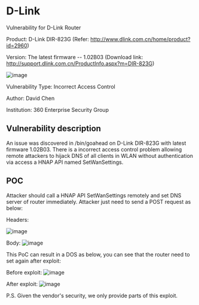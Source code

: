# D-Link
Vulnerability for D-Link Router

Product: D-Link DIR-823G  (Refer: http://www.dlink.com.cn/home/product?id=2960)

Version: The latest firmware -- 1.02B03 (Download link: http://support.dlink.com.cn/ProductInfo.aspx?m=DIR-823G)

![image](https://github.com/leonW7/D-Link/blob/master/4.png)

Vulnerability Type: Incorrect Access Control

Author: David Chen

Institution: 360 Enterprise Security Group

Vulnerability description
-------------------------
An issue was discovered in /bin/goahead on D-Link DIR-823G with latest firmware 1.02B03. There is a incorrect access control problem allowing remote attackers to hijack DNS of all clients in WLAN without authentication via access a HNAP API named SetWanSettings.  

POC
-------------------------

Attacker should call a HNAP API SetWanSettings remotely and set DNS server of router immediately. Attacker just need to send a POST request as below:

Headers:

![image](https://github.com/leonW7/D-Link/blob/master/5-1.png)

Body:
![image](https://github.com/leonW7/D-Link/blob/master/5-2.png)

This PoC can result in a DOS as below, you can see that the router need to set again after exploit:

Before exploit:
![image](https://github.com/leonW7/D-Link/blob/master/5-3.png)

After exploit:
![image](https://github.com/leonW7/D-Link/blob/master/5-4.png)

P.S. Given the vendor's security, we only provide parts of this exploit.

